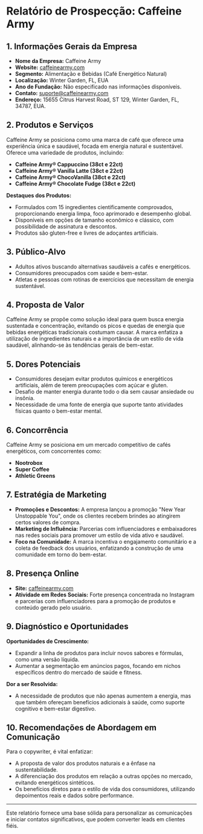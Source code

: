 # Relatório de Prospecção: Caffeine Army

## 1. Informações Gerais da Empresa
- **Nome da Empresa:** Caffeine Army
- **Website:** [caffeinearmy.com](http://www.caffeinearmy.com)
- **Segmento:** Alimentação e Bebidas (Café Energético Natural)
- **Localização:** Winter Garden, FL, EUA
- **Ano de Fundação:** Não especificado nas informações disponíveis.
- **Contato:** suporte@caffeinearmy.com
- **Endereço:** 15655 Citrus Harvest Road, ST 129, Winter Garden, FL, 34787, EUA.

## 2. Produtos e Serviços
Caffeine Army se posiciona como uma marca de café que oferece uma experiência única e saudável, focada em energia natural e sustentável. Oferece uma variedade de produtos, incluindo:
- **Caffeine Army® Cappuccino (38ct e 22ct)**
- **Caffeine Army® Vanilla Latte (38ct e 22ct)**
- **Caffeine Army® ChocoVanilla (38ct e 22ct)**
- **Caffeine Army® Chocolate Fudge (38ct e 22ct)**
  
**Destaques dos Produtos:**
- Formulados com 15 ingredientes cientificamente comprovados, proporcionando energia limpa, foco aprimorado e desempenho global.
- Disponíveis em opções de tamanho econômico e clássico, com possibilidade de assinatura e descontos.
- Produtos são gluten-free e livres de adoçantes artificiais.

## 3. Público-Alvo
- Adultos ativos buscando alternativas saudáveis a cafés e energéticos.
- Consumidores preocupados com saúde e bem-estar.
- Atletas e pessoas com rotinas de exercícios que necessitam de energia sustentável.

## 4. Proposta de Valor
Caffeine Army se propõe como solução ideal para quem busca energia sustentada e concentração, evitando os picos e quedas de energia que bebidas energéticas tradicionais costumam causar. A marca enfatiza a utilização de ingredientes naturais e a importância de um estilo de vida saudável, alinhando-se às tendências gerais de bem-estar.

## 5. Dores Potenciais
- Consumidores desejam evitar produtos químicos e energéticos artificiais, além de terem preocupações com açúcar e gluten.
- Desafio de manter energia durante todo o dia sem causar ansiedade ou insônia.
- Necessidade de uma fonte de energia que suporte tanto atividades físicas quanto o bem-estar mental.

## 6. Concorrência
Caffeine Army se posiciona em um mercado competitivo de cafés energéticos, com concorrentes como:
- **Nootrobox**
- **Super Coffee**
- **Athletic Greens**

## 7. Estratégia de Marketing
- **Promoções e Descontos:** A empresa lançou a promoção "New Year Unstoppable You", onde os clientes recebem brindes ao atingirem certos valores de compra.
- **Marketing de Influência:** Parcerias com influenciadores e embaixadores nas redes sociais para promover um estilo de vida ativo e saudável.
- **Foco na Comunidade:** A marca incentiva o engajamento comunitário e a coleta de feedback dos usuários, enfatizando a construção de uma comunidade em torno do bem-estar.

## 8. Presença Online
- **Site:** [caffeinearmy.com](http://www.caffeinearmy.com)
- **Atividade em Redes Sociais:** Forte presença concentrada no Instagram e parcerias com influenciadores para a promoção de produtos e conteúdo gerado pelo usuário.

## 9. Diagnóstico e Oportunidades
**Oportunidades de Crescimento:**
- Expandir a linha de produtos para incluir novos sabores e fórmulas, como uma versão líquida.
- Aumentar a segmentação em anúncios pagos, focando em nichos específicos dentro do mercado de saúde e fitness.

**Dor a ser Resolvida:**
- A necessidade de produtos que não apenas aumentem a energia, mas que também ofereçam benefícios adicionais à saúde, como suporte cognitivo e bem-estar digestivo.

## 10. Recomendações de Abordagem em Comunicação
Para o copywriter, é vital enfatizar:
- A proposta de valor dos produtos naturais e a ênfase na sustentabilidade.
- A diferenciação dos produtos em relação a outras opções no mercado, evitando energéticos sintéticos.
- Os benefícios diretos para o estilo de vida dos consumidores, utilizando depoimentos reais e dados sobre performance.

---

Este relatório fornece uma base sólida para personalizar as comunicações e iniciar contatos significativos, que podem converter leads em clientes fiéis.
